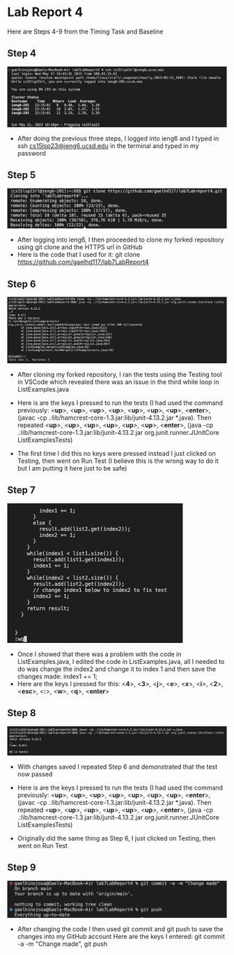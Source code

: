 # Lab Report 4

Here are Steps 4-9 from the Timing Task and Baseline

## Step 4

![Image](Step4LabReport4.png)

- After doing the previous three steps, I logged into ieng6 and I typed in ssh cs15lsp23@ieng6.ucsd.edu in the terminal and typed in my password


## Step 5

![Image](Step5LabReport4.png)

- After logging into ieng6, I then proceeded to clone my forked repository using git clone and the HTTPS url in GitHub
- Here is the code that I used for it:
  git clone https://github.com/gaelhd117/lab7LabReport4
  
  
## Step 6

![Image](Step6LabReport4.png)

- After cloning my forked repository, I ran the tests using the Testing tool in VSCode which revealed there was an issue in the third while loop in ListExamples.java
- Here is are the keys I pressed to run the tests (I had used the command previously: <**up**>, <**up**>, <**up**>, <**up**>, <**up**>, <**up**>, <**up**>, <**enter**>, (javac -cp .:lib/hamcrest-core-1.3.jar:lib/junit-4.13.2.jar *.java). Then repeated <**up**>, <**up**>, <**up**>, <**up**>, <**up**>, <**up**>, <**enter**>, (java -cp .:lib/hamcrest-core-1.3.jar:lib/junit-4.13.2.jar org.junit.runner.JUnitCore ListExamplesTests)

- The first time I did this no keys were pressed instead I just clicked on Testing, then went on Run Test (I believe this is the wrong way to do it but I am putting it here just to be safe)
  
  
## Step 7
  
![Image](Step7LabReport4.png)

 - Once I showed that there was a problem with the code in ListExamples.java, I edited the code in ListExamples.java, all I needed to do was change the index2 and change it to index 1 and then save the changes made: index1 += 1; 
 - Here are the keys I pressed for this: <**4**>, <**3**>, <**j**>, <**e**>, <**x**>, <**i**>, <**2**>, <**esc**>, <**:**>, <**w**>, <**q**>, <**enter**>


## Step 8
  
![Image](Step8LabReport4.png)
  
- With changes saved I repeated Step 6 and demonstrated that the test now passed
- Here is are the keys I pressed to run the tests (I had used the command previously: <**up**>, <**up**>, <**up**>, <**up**>, <**up**>, <**up**>, <**up**>, <**enter**>, (javac -cp .:lib/hamcrest-core-1.3.jar:lib/junit-4.13.2.jar *.java). Then repeated <**up**>, <**up**>, <**up**>, <**up**>, <**up**>, <**up**>, <**enter**>, (java -cp .:lib/hamcrest-core-1.3.jar:lib/junit-4.13.2.jar org.junit.runner.JUnitCore ListExamplesTests)

- Originally did the same thing as Step 6, I just clicked on Testing, then went on Run Test
  
## Step 9

![Image](Step9LabReport4.png)

- After changing the code I then used git commit and git push to save the changes into my GitHub account
Here are the keys I entered: git commit -a -m "Change made", git push 
